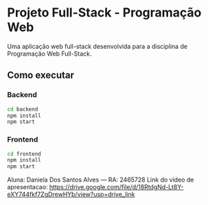 # Projeto Full-Stack - Programação Web

Uma aplicação web full-stack desenvolvida para a disciplina de Programação Web Full-Stack.

## Como executar

### Backend

```bash
cd backend
npm install
npm start
```

### Frontend

```bash
cd frontend
npm install
npm start
```

Aluna: Daniela Dos Santos Alves — RA: 2465728
Link do video de apresentacao: https://drive.google.com/file/d/18RtdgNd-Lt8Y-eXY744fkf7ZgDrewHYb/view?usp=drive_link
